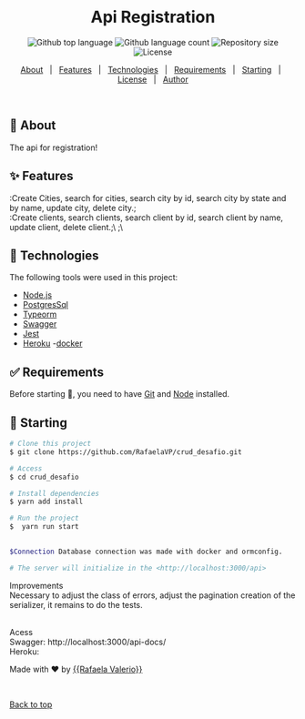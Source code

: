 <div align="center" id="top"> 
  

  &#xa0;

  <!-- <a href="https://crud_desafio.netlify.app">Demo</a> -->
</div>

<h1 align="center">Api Registration</h1>

<p align="center">
  <img alt="Github top language" src="https://img.shields.io/github/languages/top/RafaelaVP/crud_desafio?color=56BEB8">

  <img alt="Github language count" src="https://img.shields.io/github/languages/count/RafaelaVP/crud_desafio?color=56BEB8">

  <img alt="Repository size" src="https://img.shields.io/github/repo-size/RafaelaVP/crud_desafio?color=56BEB8">

  <img alt="License" src="https://img.shields.io/github/license/RafaelaVP/crud_desafio?color=56BEB8">

  <!-- <img alt="Github issues" src="https://img.shields.io/github/issues/RafaelaVP/crud_desafio?color=56BEB8" /> -->

  <!-- <img alt="Github forks" src="https://img.shields.io/github/forks/RafaelaVP/crud_desafio?color=56BEB8" /> -->

  <!-- <img alt="Github stars" src="https://img.shields.io/github/stars/RafaelaVP/crud_desafio?color=56BEB8" /> -->
</p>

<!-- Status -->

<!-- <h4 align="center"> 
	🚧  Crud_desafio 🚀 Under construction...  🚧
</h4> 

<hr> -->

<p align="center">
  <a href="#dart-about">About</a> &#xa0; | &#xa0; 
  <a href="#sparkles-features">Features</a> &#xa0; | &#xa0;
  <a href="#rocket-technologies">Technologies</a> &#xa0; | &#xa0;
  <a href="#white_check_mark-requirements">Requirements</a> &#xa0; | &#xa0;
  <a href="#checkered_flag-starting">Starting</a> &#xa0; | &#xa0;
  <a href="#memo-license">License</a> &#xa0; | &#xa0;
  <a href="https://github.com/RafaelaVP" target="_blank">Author</a>
</p>

<br>

## :dart: About ##

The api for registration!

## :sparkles: Features ##

:Create Cities, search for cities, search city by id, search city by state and by name, update city, delete city.;\
:Create clients, search clients, search client by id, search client by name, update client, delete client.;\ ;\


## :rocket: Technologies ##

The following tools were used in this project:

- [Node.js](https://nodejs.org/en/)
- [PostgresSql](https://www.postgresql.org/)
- [Typeorm](https://typeorm.io/#/)
- [Swagger](https://swagger.io/docs/)
- [Jest](https://jestjs.io/docs/getting-started)
- [Heroku]()
-[docker](https://www.docker.com/)

## :white_check_mark: Requirements ##

Before starting :checkered_flag:, you need to have [Git](https://git-scm.com) and [Node](https://nodejs.org/en/) installed.

## :checkered_flag: Starting ##

```bash
# Clone this project
$ git clone https://github.com/RafaelaVP/crud_desafio.git

# Access
$ cd crud_desafio

# Install dependencies
$ yarn add install

# Run the project
$  yarn run start
 

$Connection Database connection was made with docker and ormconfig.

# The server will initialize in the <http://localhost:3000/api>
```
Improvements
<br>
Necessary to adjust the class of errors, adjust the pagination creation of the serializer, it remains to do the tests.

<br>
Acess
<br>
Swagger: http://localhost:3000/api-docs/
<br>
Heroku: 


Made with :heart: by <a href="https://github.com/RafaelaVP" target="_blank">{{Rafaela Valerio}}</a>

&#xa0;

<a href="#top">Back to top</a>
